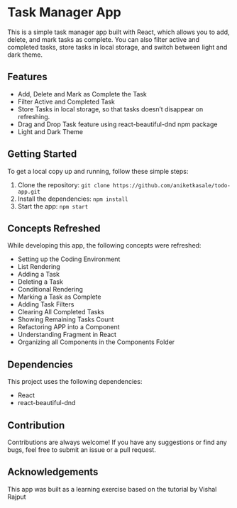 # Task Manager App

This is a simple task manager app built with React, which allows you to add, delete, and mark tasks as complete. You can also filter active and completed tasks, store tasks in local storage, and switch between light and dark theme.

## Features

- Add, Delete and Mark as Complete the Task
- Filter Active and Completed Task
- Store Tasks in local storage, so that tasks doesn’t disappear on refreshing.
- Drag and Drop Task feature using react-beautiful-dnd npm package
- Light and Dark Theme

## Getting Started

To get a local copy up and running, follow these simple steps:

1. Clone the repository: `git clone https://github.com/aniketkasale/todo-app.git`
2. Install the dependencies: `npm install`
3. Start the app: `npm start`

## Concepts Refreshed

While developing this app, the following concepts were refreshed:

- Setting up the Coding Environment
- List Rendering
- Adding a Task
- Deleting a Task
- Conditional Rendering
- Marking a Task as Complete
- Adding Task Filters
- Clearing All Completed Tasks
- Showing Remaining Tasks Count
- Refactoring APP into a Component
- Understanding Fragment in React
- Organizing all Components in the Components Folder

## Dependencies

This project uses the following dependencies:

- React
- react-beautiful-dnd

## Contribution

Contributions are always welcome! If you have any suggestions or find any bugs, feel free to submit an issue or a pull request.

## Acknowledgements

This app was built as a learning exercise based on the tutorial by Vishal Rajput
